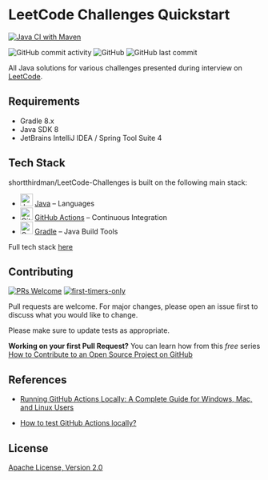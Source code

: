 # LeetCode Challenges Quickstart

[![Java CI with Maven](https://github.com/shortthirdman/LeetCode-Challenges/actions/workflows/maven.yml/badge.svg?event=workflow_dispatch)](https://github.com/shortthirdman/LeetCode-Challenges/actions/workflows/maven.yml)

![GitHub commit activity](https://img.shields.io/github/commit-activity/w/shortthirdman/LeetCode-Challenges)	![GitHub](https://img.shields.io/github/license/shortthirdman/LeetCode-Challenges)	![GitHub last commit](https://img.shields.io/github/last-commit/shortthirdman/LeetCode-Challenges)

All Java solutions for various challenges presented during interview on [LeetCode](https://leetcode.com/).

## Requirements

- Gradle 8.x
- Java SDK 8
- JetBrains IntelliJ IDEA / Spring Tool Suite 4


## Tech Stack

shortthirdman/LeetCode-Challenges is built on the following main stack:

- <img width='25' height='25' src='https://img.stackshare.io/service/995/K85ZWV2F.png' alt='Java'/> [Java](https://www.java.com) – Languages
- <img width='25' height='25' src='https://img.stackshare.io/service/11563/actions.png' alt='GitHub Actions'/> [GitHub Actions](https://github.com/features/actions) – Continuous Integration
- <img width='25' height='25' src='https://img.stackshare.io/service/975/gradlephant-social-black-bg.png' alt='Gradle'/> [Gradle](https://www.gradle.org/) – Java Build Tools

Full tech stack [here](/techstack.md)


## Contributing

[![PRs Welcome](https://img.shields.io/badge/PRs-welcome-brightgreen.svg?style=flat-square)](http://makeapullrequest.com)
[![first-timers-only](https://img.shields.io/badge/first--timers--only-friendly-blue.svg?style=flat-square)](https://www.firsttimersonly.com/)

Pull requests are welcome. For major changes, please open an issue first to discuss what you would like to change.

Please make sure to update tests as appropriate.

**Working on your first Pull Request?** You can learn how from this *free* series [How to Contribute to an Open Source Project on GitHub](https://kcd.im/pull-request)

## References

- [Running GitHub Actions Locally: A Complete Guide for Windows, Mac, and Linux Users](https://medium.com/debasishkumardas5/running-github-actions-locally-a-complete-guide-for-windows-mac-and-linux-users-34c45999c7cd)

- [How to test GitHub Actions locally?](https://www.browserstack.com/guide/test-github-actions-locally)

## License

[Apache License, Version 2.0](https://www.apache.org/licenses/LICENSE-2.0)
